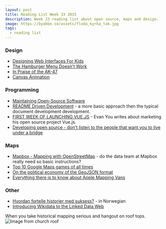 ```yaml
---
layout: post
title: Reading List Week 33 2015
description: Week 33 reading list about open source, maps and design.
image: https://byabbe.se/assets/floda_kyrka_tak.jpg
tags:
  - reading list
---
```


### Design

 - [Designing Web Interfaces For Kids](http://www.smashingmagazine.com/2015/08/designing-web-interfaces-for-kids/)
 - [The Hamburger Menu Doesn't Work](https://web.archive.org/web/20160323064927/http://deep.design/the-hamburger-menu/)
 - [In Praise of the AK-47](https://deardesignstudent.com/in-praise-of-the-ak-47-a24cc8a46c13)
 - [Canvas Animation](http://www.macwright.org/2015/08/14/canvas-animation-methods.html)

### Programming

 - [Maintaining Open-Source Software](http://ponyfoo.com/articles/maintainable-oss)
 - [README Driven Development](http://ponyfoo.com/articles/readme-driven-development) - a more basic approach then the typical document development development.
 - [FIRST WEEK OF LAUNCHING VUE.JS](http://blog.evanyou.me/2014/02/11/first-week-of-launching-an-oss-project/) - Evan You writes about marketing his open source project Vue.js.
 - [Developing open source - don't listen to the people that want you to live under a bridge](http://bert-hubert.blogspot.se/2015/07/developing-open-source-dont-listen-to.html)

### Maps

 - [Mapbox - Mapping with OpenStreetMap](https://github.com/mapbox/mapping/wiki) - do the data team at Mapbox really need so basic instructions?
 - [Top 10 Google Maps games of all times](http://geoawesomeness.com/10-top-google-maps-games-of-all-times/)
 - [On the political economy of the GeoJSON format](https://medium.com/latitude-beta/on-the-political-economy-of-the-geojson-format-8e7f38b9f5d8)
 - [Everything there is to know about Apple Mapping Vans](http://geoawesomeness.com/everything-there-is-to-know-about-apple-mapping-vans/)

### Other

 - [Hvordan fortelle historier med suksess?](http://blog.makingwaves.no/kommunikasjon/hvordan-fortelle-historier-med-suksess/) - in Norwegian
 - [Introducing Wikidata to the Linked Data Web](http://korrekt.org/papers/Wikidata-RDF-export-2014.pdf)

When you take historical mapping serious and hangout on roof tops.
![Image from church roof](https://byabbe.se/assets/floda_kyrka_tak.jpg)
